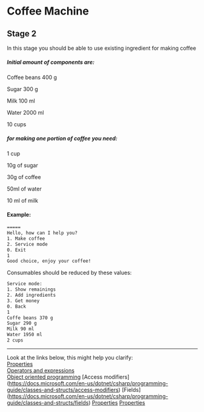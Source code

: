 # Coffee Machine

## Stage 2

In this stage you should be able to use existing ingredient for making coffee

##### Initial amount of components are:

Coffee beans 400 g

Sugar 300 g

Milk 100 ml

Water 2000 ml

10 cups

##### for making one portion of coffee you need:

1 cup

10g of sugar

30g of coffee

50ml of water

10 ml of milk



#### Example:
```html
=====
Hello, how can I help you?
1. Make coffee
2. Service mode
0. Exit
1
Good choice, enjoy your coffee!
```

Consumables should be reduced by these values:

```html
Service mode:
1. Show remainings
2. Add ingredients
3. Get money
0. Back
1
Coffe beans 370 g
Sugar 290 g
Milk 90 ml
Water 1950 ml
2 cups
```
****

Look at the links below, this might help you clarify:  
[Properties](https://docs.microsoft.com/en-us/dotnet/csharp/programming-guide/classes-and-structs/properties)  
[Operators and expressions](https://docs.microsoft.com/en-us/dotnet/csharp/language-reference/operators/)  
[Object oriented programming](https://docs.microsoft.com/en-us/dotnet/csharp/fundamentals/tutorials/classes) 
[Access modifiers] (https://docs.microsoft.com/en-us/dotnet/csharp/programming-guide/classes-and-structs/access-modifiers)
[Fields] (https://docs.microsoft.com/en-us/dotnet/csharp/programming-guide/classes-and-structs/fields)
[Properties](https://docs.microsoft.com/en-us/dotnet/csharp/programming-guide/classes-and-structs/properties)
[Properties](https://docs.microsoft.com/en-us/dotnet/csharp/properties)